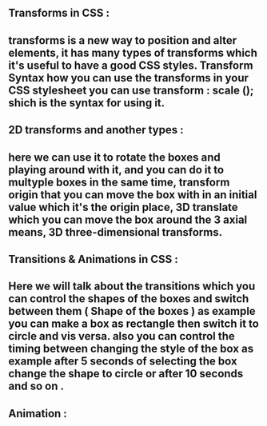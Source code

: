 ## Transforms in CSS :

## transforms is a new way to position and alter elements, it has many types of transforms which it's useful to have a good CSS styles. Transform Syntax how you can use the transforms in your CSS stylesheet you can use transform : scale (); shich is the syntax for using it.

## 2D transforms and another types :

## here we can use it to rotate the boxes and playing around with it, and you can do it to multyple boxes in the same time, transform origin that you can move the box with in an initial value which it's the origin place, 3D translate which you can move the box around the 3 axial means, 3D three-dimensional transforms.

## Transitions & Animations in CSS :

## Here we will talk about the transitions which you can control the shapes of the boxes and switch between them ( Shape of the boxes ) as example you can make a box as rectangle then switch it to circle and vis versa. also you can control the timing between changing the style of the box as example after 5 seconds of selecting the box change the shape to circle or after 10 seconds and so on .

## Animation : 

